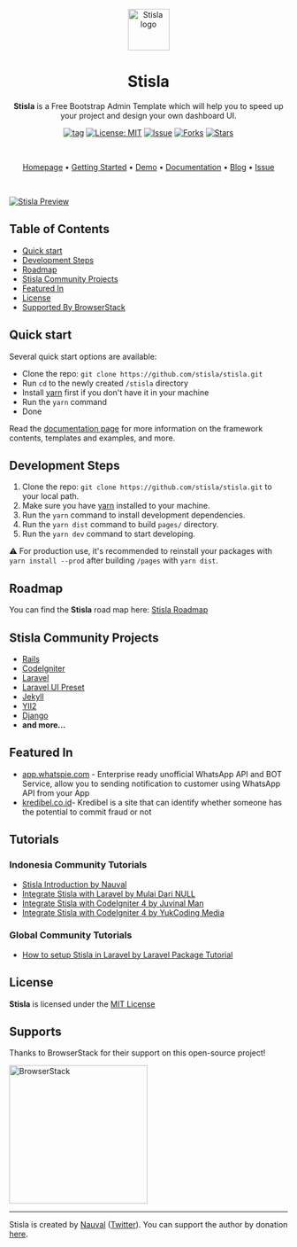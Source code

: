 <p align="center">
  <a href="https://getstisla.com">
    <img src="https://avatars2.githubusercontent.com/u/45754626?s=75&v=4" alt="Stisla logo" width="75" height="75">
  </a>
</p>

<h1 align="center">Stisla</h1>

<span align="center">

**Stisla** is a Free Bootstrap Admin Template which will help you to speed up your project and design your own dashboard UI.

[![tag](https://img.shields.io/github/tag/stisla/stisla.svg)](https://github.com/stisla/stisla) [![License: MIT](https://img.shields.io/badge/License-MIT-blue.svg)](https://github.com/stisla/stisla/blob/master/LICENSE) [![Issue](https://img.shields.io/github/issues/stisla/stisla)](https://img.shields.io/github/issues/stisla/stisla) [![Forks](https://img.shields.io/github/forks/stisla/stisla)](https://img.shields.io/github/forks/stisla/stisla) [![Stars](https://img.shields.io/github/stars/stisla/stisla)](https://img.shields.io/github/stars/stisla/stisla)

</span>

<br>

<p align="center">
  <a href="https://getstisla.com">Homepage</a>
  •
  <a href="https://getstisla.com/getting-started">Getting Started</a>
  •
  <a href="https://demo.getstisla.com" target="_new">Demo</a>
  •
  <a href="https://getstisla.com/docs">Documentation</a>
  •
  <a href="https://getstisla.com/blog">Blog</a>
  •
  <a href="https://getstisla.com/support">Issue</a>
</p>

<br>

[![Stisla Preview](https://camo.githubusercontent.com/2135e0f6544a7286a3412cdc3df32d47fc91b045/68747470733a2f2f692e6962622e636f2f3674646d6358302f323031382d31312d31312d31352d33352d676574737469736c612d636f6d2e706e67)](https://getstisla.com)

## Table of Contents

- [Quick start](#quick-start)
- [Development Steps](#development-steps)
- [Roadmap](#roadmap)
- [Stisla Community Projects](#stisla-community-projects)
- [Featured In](#featured-in)
- [License](#license)
- [Supported By BrowserStack](#supported-by-browserstack)

## Quick start

Several quick start options are available:

- Clone the repo: `git clone https://github.com/stisla/stisla.git`
- Run `cd` to the newly created `/stisla` directory
- Install [yarn](https://yarnpkg.com) first if you don't have it in your machine
- Run the `yarn` command
- Done

Read the [documentation page](https://getstisla.com/docs) for more information on the framework contents, templates and examples, and more.

## Development Steps

1. Clone the repo: `git clone https://github.com/stisla/stisla.git` to your local path.
2. Make sure you have [yarn](https://yarnpkg.com) installed to your machine.
3. Run the `yarn` command to install development dependencies.
4. Run the `yarn dist` command to build `pages/` directory.
5. Run the `yarn dev` command to start developing.

⚠️ For production use, it's recommended to reinstall your packages with `yarn install --prod` after building `/pages` with `yarn dist`.

## Roadmap

You can find the **Stisla** road map here: [Stisla Roadmap](https://trello.com/b/M8TMnehE/stisla-roadmap)

## Stisla Community Projects

- [Rails](https://github.com/SunDi3yansyah/stisla-rails)
- [CodeIgniter](https://github.com/KhidirDotID/stisla-codeigniter)
- [Laravel](https://github.com/rehmatworks/stisla-laravel)
- [Laravel UI Preset](https://github.com/poteto-dev/laravel-ui-stisla)
- [Jekyll](https://github.com/SunDi3yansyah/stisla-jekyll)
- [YII2](https://github.com/piantgrunger/yii2-stisla)
- [Django](https://github.com/bimbims125/stisla-django.git)
- **and more...**

## Featured In

- [app.whatspie.com](https://app.whatspie.com) - Enterprise ready unofficial WhatsApp API and BOT Service, allow you to sending notification to customer using WhatsApp API from your App
- [kredibel.co.id](https://kredibel.co.id)- Kredibel is a site that can identify whether someone has the potential to commit fraud or not

## Tutorials

### Indonesia Community Tutorials

- [Stisla Introduction by Nauval](https://www.youtube.com/watch?v=dvnqtOUvGFc)
- [Integrate Stisla with Laravel by Mulai Dari NULL](https://www.youtube.com/watch?v=4-kdAxALCPc)
- [Integrate Stisla with CodeIgniter 4 by Juvinal Man](https://www.youtube.com/watch?v=np4LsQNcJbg)
- [Integrate Stisla with CodeIgniter 4 by YukCoding Media](https://www.youtube.com/watch?v=Kre5kJIufhw)

### Global Community Tutorials

- [How to setup Stisla in Laravel by Laravel Package Tutorial](https://www.youtube.com/playlist?list=PL0wCC44AhrC14hkSMdczlVaZvnD0WSdGv)

## License

**Stisla** is licensed under the [MIT License](LICENSE)

## Supports

Thanks to BrowserStack for their support on this open-source project!

<a href="https://www.browserstack.com">
  <img src="https://getstisla.com/svg/Browserstack-logo.svg" alt="BrowserStack" width="250">
</a>

---

Stisla is created by [Nauval](http://nauv.al) ([Twitter](https://twitter.com/mhdnauvalazhar)). You can support the author by donation [here](https://www.buymeacoffee.com/mhd).
